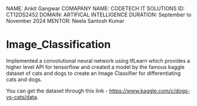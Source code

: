 NAME: Ankit Gangwar
COMAPANY NAME: CODETECH IT SOLUTIONS
ID: CT12DS2452
DOMAIN: ARTIFICAL INTELLIGENCE
DURATION: September to November 2024
MENTOR: Neela Santosh Kumar



# Image_Classification
Implemented a convolutional neural network using tfLearn which provides a higher level API for tensorflow and created a model by the famous kaggle dataset of cats and dogs to create an Image Classifier for differentiating cats and dogs.

You can get the dataset through this link - https://www.kaggle.com/c/dogs-vs-cats/data.

